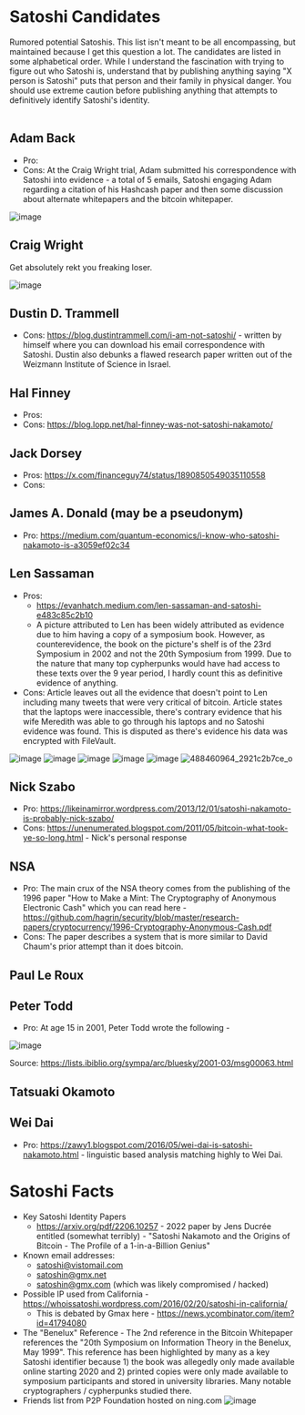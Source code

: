 # Satoshi Candidates

Rumored potential Satoshis. This list isn't meant to be all encompassing, but maintained because I get this question a lot. The candidates are listed in some alphabetical order. While I understand the fascination with trying to figure out who Satoshi is, understand that by publishing anything saying "X person is Satoshi" puts that person and their family in physical danger. You should use extreme caution before publishing anything that attempts to definitively identify Satoshi's identity.<br /><br />

## Adam Back
- Pro:
- Cons: At the Craig Wright trial, Adam submitted his correspondence with Satoshi into evidence - a total of 5 emails, Satoshi engaging Adam regarding a citation of his Hashcash paper and then some discussion about alternate whitepapers and the bitcoin whitepaper.

![image](https://github.com/user-attachments/assets/a47987ec-e683-4bc2-b662-77ce888b9e22)

## Craig Wright

Get absolutely rekt you freaking loser.

![image](https://github.com/user-attachments/assets/eb328f86-db0b-4179-94dc-bc04f650e4ef)

## Dustin D. Trammell

- Cons: https://blog.dustintrammell.com/i-am-not-satoshi/ - written by himself where you can download his email correspondence with Satoshi. Dustin also debunks a flawed research paper written out of the Weizmann Institute of Science in Israel.

## Hal Finney
- Pros:
- Cons: https://blog.lopp.net/hal-finney-was-not-satoshi-nakamoto/

## Jack Dorsey
- Pros: https://x.com/financeguy74/status/1890850549035110558
- Cons: 

## James A. Donald (may be a pseudonym)
- Pro: https://medium.com/quantum-economics/i-know-who-satoshi-nakamoto-is-a3059ef02c34

## Len Sassaman
- Pros:
  - https://evanhatch.medium.com/len-sassaman-and-satoshi-e483c85c2b10
  - A picture attributed to Len has been widely attributed as evidence due to him having a copy of a symposium book. However, as counterevidence, the book on the picture's shelf is of the 23rd Symposium in 2002 and not the 20th Symposium from 1999. Due to the nature that many top cypherpunks would have had access to these texts over the 9 year period, I hardly count this as definitive evidence of anything. 
- Cons: Article leaves out all the evidence that doesn't point to Len including many tweets that were very critical of bitcoin. Article states that the laptops were inaccessible, there's contrary evidence that his wife Meredith was able to go through his laptops and no Satoshi evidence was found. This is disputed as there's evidence his data was encrypted with FileVault.

![image](https://github.com/user-attachments/assets/dd039b18-85bc-4ae6-8fc3-33b2f57502e0)
![image](https://github.com/user-attachments/assets/e4b36eed-2895-456d-a5f1-d0d7dee13f0a)
![image](https://github.com/user-attachments/assets/56f21198-9d7c-4873-bca3-0b6935a135b8)
![image](https://github.com/user-attachments/assets/f9f94798-6d1a-4b40-8501-a8195a24b349)
![image](https://github.com/user-attachments/assets/0700c611-bee7-40f3-9803-39ce3ce4b0df)
![488460964_2921c2b7ce_o](https://github.com/user-attachments/assets/7c2e4917-9fec-417a-9916-a08bfead82ff)

## Nick Szabo
- Pro: https://likeinamirror.wordpress.com/2013/12/01/satoshi-nakamoto-is-probably-nick-szabo/
- Cons: https://unenumerated.blogspot.com/2011/05/bitcoin-what-took-ye-so-long.html - Nick's personal response

## NSA
- Pro: The main crux of the NSA theory comes from the publishing of the 1996 paper "How to Make a Mint: The Cryptography of Anonymous Electronic Cash" which you can read here - https://github.com/hagrin/security/blob/master/research-papers/cryptocurrency/1996-Cryptography-Anonymous-Cash.pdf
- Cons: The paper describes a system that is more similar to David Chaum's prior attempt than it does bitcoin. 

## Paul Le Roux

## Peter Todd

- Pro: At age 15 in 2001, Peter Todd wrote the following - 

![image](https://github.com/user-attachments/assets/6c3288e3-7ee8-43bf-9115-06606420ba18)

Source: https://lists.ibiblio.org/sympa/arc/bluesky/2001-03/msg00063.html

## Tatsuaki Okamoto

## Wei Dai
- Pro: https://zawy1.blogspot.com/2016/05/wei-dai-is-satoshi-nakamoto.html - linguistic based analysis matching highly to Wei Dai.

# Satoshi Facts

- Key Satoshi Identity Papers
  - https://arxiv.org/pdf/2206.10257 - 2022 paper by Jens Ducrée entitled (somewhat terribly) - "Satoshi Nakamoto and the Origins of Bitcoin - The Profile of a 1-in-a-Billion Genius"
- Known email addresses:
  - satoshi@vistomail.com
  - satoshin@gmx.net
  - satoshin@gmx.com (which was likely compromised / hacked)
- Possible IP used from California - https://whoissatoshi.wordpress.com/2016/02/20/satoshi-in-california/
  - This is debated by Gmax here - https://news.ycombinator.com/item?id=41794080
- The "Benelux" Reference - The 2nd reference in the Bitcoin Whitepaper references the "20th Symposium on Information Theory in the Benelux, May 1999". This reference has been highlighted by many as a key Satoshi identifier because 1) the book was allegedly only made available online starting 2020 and 2) printed copies were only made available to symposium participants and stored in university libraries. Many notable cryptographers / cypherpunks studied there. 
- Friends list from P2P Foundation hosted on ning.com
![image](https://github.com/user-attachments/assets/14e2a630-65aa-43ea-be4f-ce26f26fee8e)
